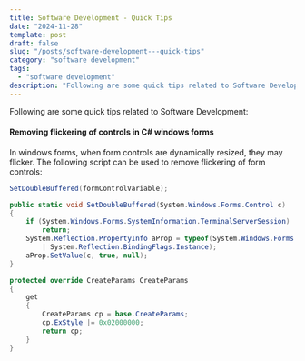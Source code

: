 ```yaml
---
title: Software Development - Quick Tips
date: "2024-11-28"
template: post
draft: false
slug: "/posts/software-development---quick-tips"
category: "software development"
tags:
  - "software development"
description: "Following are some quick tips related to Software Development:"
---
```


Following are some quick tips related to Software Development:

#### Removing flickering of controls in C# windows forms

In windows forms, when form controls are dynamically resized, they may flicker. The following script can be used to remove flickering of form controls:

```c#
SetDoubleBuffered(formControlVariable);

public static void SetDoubleBuffered(System.Windows.Forms.Control c)
{
    if (System.Windows.Forms.SystemInformation.TerminalServerSession)
        return;
    System.Reflection.PropertyInfo aProp = typeof(System.Windows.Forms.Control).GetProperty("DoubleBuffered", System.Reflection.BindingFlags.NonPublic
        | System.Reflection.BindingFlags.Instance);
    aProp.SetValue(c, true, null);
}

protected override CreateParams CreateParams
{
    get
    {
        CreateParams cp = base.CreateParams;
        cp.ExStyle |= 0x02000000;
        return cp;
    }
}
```

